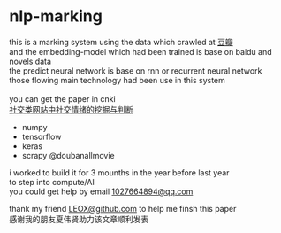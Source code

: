 # nlp-marking
this is a marking system using the data which crawled at [豆瓣](www.douban.com)<br>
and the embedding-model which had been trained is base on baidu and novels data<br>
the predict neural network is base on rnn or recurrent neural network<br>
those flowing main technology had been use in this system<br>
<br>
you can get the paper in cnki <br>
[社交类网站中社交情绪的挖掘与判断](https://kns.cnki.net/kcms/detail/detail.aspx?filename=ZXLJ201920101&dbcode=CJFD&)

- numpy
- tensorflow
- keras 
- scrapy @doubanallmovie

i worked to build it for 3 mounths in the year before last year<br>
to step into compute/AI<br>
you could get help by email 1027664894@qq.com<br>

thank my friend [LEOX@github.com](https://github.com/a769264737) to help me finsh this paper<br>
感谢我的朋友夏伟贤助力该文章顺利发表

